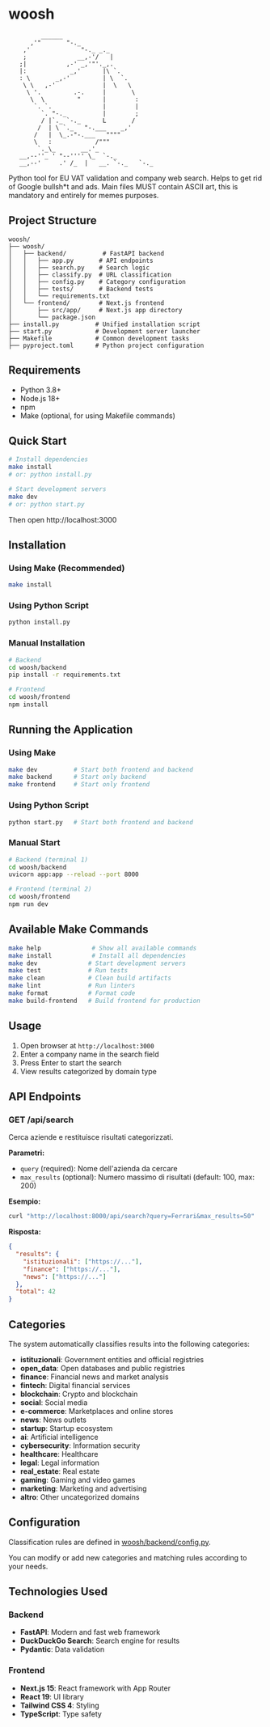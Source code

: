 # woosh


             ______
          ,'"       "-._
        ,'              "-._ _._
        ;              __,-'/   |
       ;|           ,-' _,'"'._,.
       |:            _,'      |\ `.
       : \       _,-'         | \  `.
        \ \   ,-'             |  \   \
         \ '.         .-.     |       \
          \  \         "      |        :
           `. `.              |        |
             `. "-._          |        ;
             / |`._ `-._      L       /
            /  | \ `._   "-.___    _,'
           /   |  \_.-"-.___   """"
           \   :            /"""
            `._\_       __.'_
       __,--''_ ' "--'''' \_  `-._
       __,--'     .' /_  |   __. `-._   `-._

Python tool for EU VAT validation and company web search. Helps to get rid of Google bullsh*t and ads.
Main files MUST contain ASCII art, this is mandatory and entirely for memes purposes.

## Project Structure

```
woosh/
├── woosh/
│   ├── backend/          # FastAPI backend
│   │   ├── app.py       # API endpoints
│   │   ├── search.py    # Search logic
│   │   ├── classify.py  # URL classification
│   │   ├── config.py    # Category configuration
│   │   ├── tests/       # Backend tests
│   │   └── requirements.txt
│   └── frontend/        # Next.js frontend
│       ├── src/app/     # Next.js app directory
│       └── package.json
├── install.py          # Unified installation script
├── start.py            # Development server launcher
├── Makefile            # Common development tasks
├── pyproject.toml      # Python project configuration

```

## Requirements

- Python 3.8+
- Node.js 18+
- npm
- Make (optional, for using Makefile commands)

## Quick Start

```bash
# Install dependencies
make install
# or: python install.py

# Start development servers
make dev
# or: python start.py
```

Then open http://localhost:3000

## Installation

### Using Make (Recommended)

```bash
make install
```

### Using Python Script

```bash
python install.py
```

### Manual Installation

```bash
# Backend
cd woosh/backend
pip install -r requirements.txt

# Frontend
cd woosh/frontend
npm install
```

## Running the Application

### Using Make

```bash
make dev          # Start both frontend and backend
make backend      # Start only backend
make frontend     # Start only frontend
```

### Using Python Script

```bash
python start.py   # Start both frontend and backend
```

### Manual Start

```bash
# Backend (terminal 1)
cd woosh/backend
uvicorn app:app --reload --port 8000

# Frontend (terminal 2)
cd woosh/frontend
npm run dev
```

## Available Make Commands

```bash
make help              # Show all available commands
make install           # Install all dependencies
make dev              # Start development servers
make test             # Run tests
make clean            # Clean build artifacts
make lint             # Run linters
make format           # Format code
make build-frontend   # Build frontend for production
```

## Usage

1. Open browser at `http://localhost:3000`
2. Enter a company name in the search field
3. Press Enter to start the search
4. View results categorized by domain type

## API Endpoints

### GET /api/search

Cerca aziende e restituisce risultati categorizzati.

**Parametri:**
- `query` (required): Nome dell'azienda da cercare
- `max_results` (optional): Numero massimo di risultati (default: 100, max: 200)

**Esempio:**
```bash
curl "http://localhost:8000/api/search?query=Ferrari&max_results=50"
```

**Risposta:**
```json
{
  "results": {
    "istituzionali": ["https://..."],
    "finance": ["https://..."],
    "news": ["https://..."]
  },
  "total": 42
}
```

## Categories

The system automatically classifies results into the following categories:

- **istituzionali**: Government entities and official registries
- **open_data**: Open databases and public registries
- **finance**: Financial news and market analysis
- **fintech**: Digital financial services
- **blockchain**: Crypto and blockchain
- **social**: Social media
- **e-commerce**: Marketplaces and online stores
- **news**: News outlets
- **startup**: Startup ecosystem
- **ai**: Artificial intelligence
- **cybersecurity**: Information security
- **healthcare**: Healthcare
- **legal**: Legal information
- **real_estate**: Real estate
- **gaming**: Gaming and video games
- **marketing**: Marketing and advertising
- **altro**: Other uncategorized domains

## Configuration

Classification rules are defined in [woosh/backend/config.py](woosh/backend/config.py).

You can modify or add new categories and matching rules according to your needs.

## Technologies Used

### Backend

- **FastAPI**: Modern and fast web framework
- **DuckDuckGo Search**: Search engine for results
- **Pydantic**: Data validation

### Frontend

- **Next.js 15**: React framework with App Router
- **React 19**: UI library
- **Tailwind CSS 4**: Styling
- **TypeScript**: Type safety

